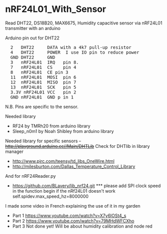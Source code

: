 # nRF24L01_With_Sensor
Read DHT22, DS18B20, MAX6675, Humidity capacitive sensor via nRF24L01 transmitter with an arduino 

Arduino pin out for DHT22
 
  
  <pre>
  2   DHT22     DATA with a 4k7 pull-up resistor
  4   DHT22     POWER  I use IO pin to reduce power
  GND DHT22     GND
  3   nRF24L01  IRQ   pin 8.
  7   nRF24L01  CS    pin 4
  8   nRF24L01  CE pin 3
  11  nRF24L01  MOSI  pin 6
  12  nRF24L01  MISO  pin 7
  13  nRF24L01  SCK   pin 5
  3.3V nRF24L01 VCC   pin 2
  GND nRF24L01  GND p in 1
</pre>

N.B. Pins are specific to the sensor.


Needed library 
 - RF24 by TMRh20 from arduino library
 - Sleep_n0m1 by Noah Shibley from arduino library

Needed library for specific sensors
 <s>- http://playground.arduino.cc//Main/DHTLib</s> Check for DHTlib  in library manager
 - http://www.pjrc.com/teensy/td_libs_OneWire.html
 - http://milesburton.com/Dallas_Temperature_Control_Library



And for nRF24Reader.py
 - https://github.com/BLavery/lib_nrf24.git
*** please add SPI clock speed in the function begin if the nRf24L01 doesn't work
    self.spidev.max_speed_hz=8000000
    
    
I made some video in French explaining the use of it in my garden
  - Part 1 https://www.youtube.com/watch?v=X7y6lOSt4_s
  - Part 2 https://www.youtube.com/watch?v=79MHdWFCXho
  - Part 3 Not done yet! Will be about humidity calibration and node red
  
